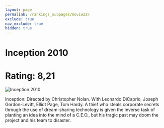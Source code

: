 ```yaml
---
layout: page
permalink: /rankings_subpages/movie22/
exclude: true
nav_exclude: true
hidden: true
---
```

    
# Inception 2010
# Rating: 8,21
![Inception 2010](https://fwcdn.pl/fpo/08/91/500891/7354571_1.7.webp)


Inception: Directed by Christopher Nolan. With Leonardo DiCaprio, Joseph Gordon-Levitt, Elliot Page, Tom Hardy. A thief who steals corporate secrets through the use of dream-sharing technology is given the inverse task of planting an idea into the mind of a C.E.O., but his tragic past may doom the project and his team to disaster.